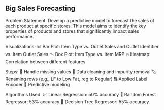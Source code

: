 ## Big Sales Forecasting

Problem Statement:
Develop a predictive model to forecast the sales of each product at specific stores. This model aims to identify the key properties of products and stores that significantly impact sales performance.

Visualizations:
📊 Bar Plot: Item Type vs. Outlet Sales and Outlet Identifier vs. Item Outlet Sales
📉 Box Plot: Item Type vs. Item MRP
🔥 Heatmap: Correlation between different features

Steps:
🔄 Handle missing values
🧹 Data cleaning and impurity removal
🏷️ Renaming rows (e.g., LF to Low Fat, reg to Regular)
🔠 Applied Label Encoder
🧩 Predictive modeling

Algorithms Used:
📈 Linear Regression: 50% accuracy
🌳 Random Forest Regressor: 53% accuracy
🌲 Decision Tree Regressor: 55% accuracy
